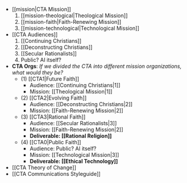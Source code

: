 - [[mission|CTA Mission]]
	1. [[mission-theological|Theological Mission]]
	2. [[mission-faith|Faith-Renewing Mission]]
	3. [[mission-technological|Technological Mission]]
- [[CTA Audiences]]
	1. [[Continuing Christians]]
	2. [[Deconstructing Christians]]
	3. [[Secular Rationalists]]
	4. Public? AI itself?
- **CTA Orgs**: *If we divided the CTA into different mission organizations, what would they be?*
	- (1) [[CTA1|Future Faith]]
		- Audience: [[Continuing Christians|1]] 
		- Mission: [[Theological Mission|1]]
	- (2) [[CTA2|Evolving Faith]]
		- Audience: [[Deconstructing Christians|2]]
		- Mission: [[Faith-Renewing Mission|2]]
	-  (3) [[CTA3|Rational Faith]]
		- Audience: [[Secular Rationalists|3]]
		- Mission: [[Faith-Renewing Mission|2]]
		- **Deliverable: [[Rational Religion]]**
	- (4) [[CTA0|Public Faith]]
		- Audience: Public? AI itself?
		- Mission: [[Technological Mission|3]]
		- **Deliverable: [[Ethical Technology]]**
- [[CTA Theory of Change]]
- [[CTA Communications Styleguide]]
